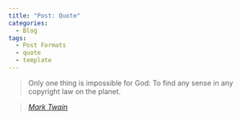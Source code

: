```yaml
---
title: "Post: Quote"
categories:
  - Blog
tags:
  - Post Formats
  - quote
  - template
---
```


> Only one thing is impossible for God: To find any sense in any copyright law on the planet.
  
> <cite><a href="http://www.brainyquote.com/quotes/quotes/m/marktwain163473.html">Mark Twain</a></cite>